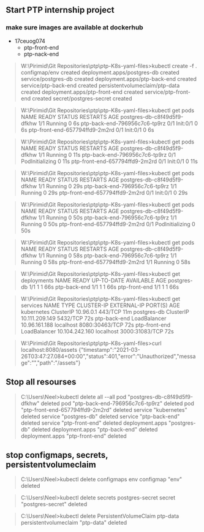

## Start PTP internship project

### make sure images are available at dockerhub 

- 17ceuog074
  - ptp-front-end
  - ptp-nack-end

>W:\Pirimid\Git Repositories\ptp\ptp-K8s-yaml-files>kubectl create -f .
configmap/env created
deployment.apps/postgres-db created
service/postgres-db created
deployment.apps/ptp-back-end created
service/ptp-back-end created
persistentvolumeclaim/ptp-data created
deployment.apps/ptp-front-end created
service/ptp-front-end created
secret/postgres-secret created

>W:\Pirimid\Git Repositories\ptp\ptp-K8s-yaml-files>kubectl get pods
NAME                             READY   STATUS     RESTARTS   AGE
postgres-db-c8f49d5f9-dfkhw      1/1     Running    0          6s
ptp-back-end-796956c7c6-tp9rz    0/1     Init:0/1   0          6s
ptp-front-end-657794ffd9-2m2rd   0/1     Init:0/1   0          6s

>W:\Pirimid\Git Repositories\ptp\ptp-K8s-yaml-files>kubectl get pods
NAME                             READY   STATUS            RESTARTS   AGE
postgres-db-c8f49d5f9-dfkhw      1/1     Running           0          11s
ptp-back-end-796956c7c6-tp9rz    0/1     PodInitializing   0          11s
ptp-front-end-657794ffd9-2m2rd   0/1     Init:0/1          0          11s

>W:\Pirimid\Git Repositories\ptp\ptp-K8s-yaml-files>kubectl get pods
NAME                             READY   STATUS     RESTARTS   AGE
postgres-db-c8f49d5f9-dfkhw      1/1     Running    0          29s
ptp-back-end-796956c7c6-tp9rz    1/1     Running    0          29s
ptp-front-end-657794ffd9-2m2rd   0/1     Init:0/1   0          29s

>W:\Pirimid\Git Repositories\ptp\ptp-K8s-yaml-files>kubectl get pods
NAME                             READY   STATUS            RESTARTS   AGE
postgres-db-c8f49d5f9-dfkhw      1/1     Running           0          50s
ptp-back-end-796956c7c6-tp9rz    1/1     Running           0          50s
ptp-front-end-657794ffd9-2m2rd   0/1     PodInitializing   0          50s

>W:\Pirimid\Git Repositories\ptp\ptp-K8s-yaml-files>kubectl get pods
NAME                             READY   STATUS    RESTARTS   AGE
postgres-db-c8f49d5f9-dfkhw      1/1     Running   0          58s
ptp-back-end-796956c7c6-tp9rz    1/1     Running   0          58s
ptp-front-end-657794ffd9-2m2rd   1/1     Running   0          58s

>W:\Pirimid\Git Repositories\ptp\ptp-K8s-yaml-files>kubectl get deployments
NAME            READY   UP-TO-DATE   AVAILABLE   AGE
postgres-db     1/1     1            1           66s
ptp-back-end    1/1     1            1           66s
ptp-front-end   1/1     1            1           66s

>W:\Pirimid\Git Repositories\ptp\ptp-K8s-yaml-files>kubectl get services
NAME            TYPE           CLUSTER-IP       EXTERNAL-IP   PORT(S)          AGE
kubernetes      ClusterIP      10.96.0.1        <none>        443/TCP          11m
postgres-db     ClusterIP      10.111.209.149   <none>        5432/TCP         72s
ptp-back-end    LoadBalancer   10.96.161.188    localhost     8080:30463/TCP   72s
ptp-front-end   LoadBalancer   10.104.242.160   localhost     3000:31083/TCP   72s

>W:\Pirimid\Git Repositories\ptp\ptp-K8s-yaml-files>curl localhost:8080/assets
{"timestamp":"2021-03-26T03:47:27.084+00:00","status":401,"error":"Unauthorized","message":"","path":"/assets"}



## Stop all resourses

>C:\Users\Neel>kubectl delete all --all
pod "postgres-db-c8f49d5f9-dfkhw" deleted
pod "ptp-back-end-796956c7c6-tp9rz" deleted
pod "ptp-front-end-657794ffd9-2m2rd" deleted
service "kubernetes" deleted
service "postgres-db" deleted
service "ptp-back-end" deleted
service "ptp-front-end" deleted
deployment.apps "postgres-db" deleted
deployment.apps "ptp-back-end" deleted
deployment.apps "ptp-front-end" deleted

## stop configmaps, secrets, persistentvolumeclaim

>C:\Users\Neel>kubectl delete configmaps env
configmap "env" deleted

>C:\Users\Neel>kubectl delete secrets postgres-secret
secret "postgres-secret" deleted

>C:\Users\Neel>kubectl delete PersistentVolumeClaim ptp-data
persistentvolumeclaim "ptp-data" deleted

